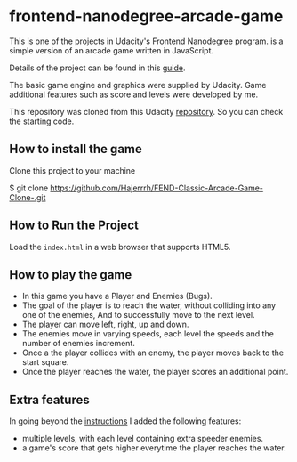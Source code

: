 frontend-nanodegree-arcade-game
===============================



This is one of the projects in Udacity's Frontend Nanodegree program. is a simple version of an arcade game written in JavaScript. 

Details of the project can be found in this [guide][1].

The basic game engine and graphics were supplied by Udacity. 
Game additional features such as score and levels were developed by me.

This repository was cloned from this Udacity [repository][2].
So you can check the starting code.



## How to install the game

Clone this project to your machine

$ git clone https://github.com/Hajerrrh/FEND-Classic-Arcade-Game-Clone-.git

## How to Run the Project
Load the `index.html` in a web browser that supports HTML5.

## How to play the game
* In this game you have a Player and Enemies (Bugs).
* The goal of the player is to reach the water, without colliding into any one of the enemies,
And to successfully move to the next level.
* The player can move left, right, up and down.
* The enemies move in varying speeds, each level the speeds and the number of enemies increment.
* Once a the player collides with an enemy, the player moves back to the start square. 
* Once the player reaches the water, the player scores an additional point.


## Extra features
In going beyond the [instructions][1] I added the following features:

* multiple levels, with each level containing extra speeder enemies.
* a game's score that gets higher everytime the player reaches the water.

[1]:https://classroom.udacity.com/nanodegrees/nd001/parts/5b433748-71ae-488f-8eba-f102160cd17b/modules/794adb78-22bb-4a38-85cd-6fa148ebc28a/lessons/64d2cad8-b230-41da-ba90-5b74f33176cc/concepts/59a9fe1d-cab4-4256-8479-4550ce4f4cfd
[2]: https://github.com/udacity/frontend-nanodegree-arcade-game
